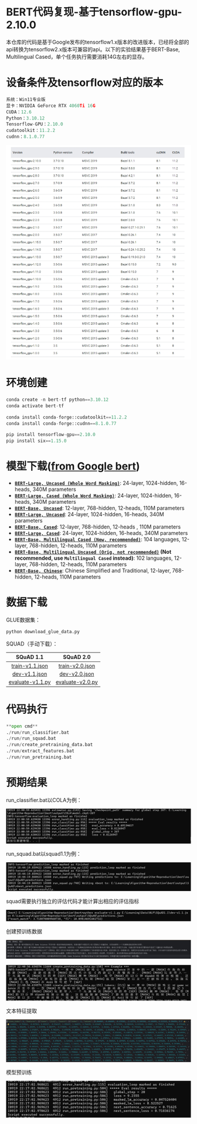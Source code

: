# BERT代码复现-基于tensorflow-gpu-2.10.0

本仓库的代码是基于Google发布的tensorflow1.x版本的改进版本，已经将全部的api转换为tensorflow2.x版本可兼容的api。以下的实验结果基于BERT-Base, Multilingual Cased，单个任务执行需要消耗14G左右的显存。

# 设备条件及tensorflow对应的版本

```python
系统：Win11专业版
显卡：NVIDIA GeForce RTX 4060Ti 16G
CUDA：12.6
Python：3.10.12
Tensorflow-GPU：2.10.0
cudatoolkit：11.2.2 
cudnn：8.1.0.77 
```

![TF0VERSION](./image/TF0VERSION.png)

# 环境创建

```python
conda create -n bert-tf python==3.10.12
conda activate bert-tf
```

```python
conda install conda-forge::cudatoolkit==11.2.2
conda install conda-forge::cudnn==8.1.0.77
```

```python
pip install tensorflow-gpu==2.10.0
pip install six==1.15.0
```

# 模型下载([from Google bert](https://github.com/google-research/bert))

- **[`BERT-Large, Uncased (Whole Word Masking)`](https://storage.googleapis.com/bert_models/2019_05_30/wwm_uncased_L-24_H-1024_A-16.zip)**: 24-layer, 1024-hidden, 16-heads, 340M parameters
- **[`BERT-Large, Cased (Whole Word Masking)`](https://storage.googleapis.com/bert_models/2019_05_30/wwm_cased_L-24_H-1024_A-16.zip)**: 24-layer, 1024-hidden, 16-heads, 340M parameters
- **[`BERT-Base, Uncased`](https://storage.googleapis.com/bert_models/2018_10_18/uncased_L-12_H-768_A-12.zip)**: 12-layer, 768-hidden, 12-heads, 110M parameters
- **[`BERT-Large, Uncased`](https://storage.googleapis.com/bert_models/2018_10_18/uncased_L-24_H-1024_A-16.zip)**: 24-layer, 1024-hidden, 16-heads, 340M parameters
- **[`BERT-Base, Cased`](https://storage.googleapis.com/bert_models/2018_10_18/cased_L-12_H-768_A-12.zip)**: 12-layer, 768-hidden, 12-heads , 110M parameters
- **[`BERT-Large, Cased`](https://storage.googleapis.com/bert_models/2018_10_18/cased_L-24_H-1024_A-16.zip)**: 24-layer, 1024-hidden, 16-heads, 340M parameters
- **[`BERT-Base, Multilingual Cased (New, recommended)`](https://storage.googleapis.com/bert_models/2018_11_23/multi_cased_L-12_H-768_A-12.zip)**: 104 languages, 12-layer, 768-hidden, 12-heads, 110M parameters
- **[`BERT-Base, Multilingual Uncased (Orig, not recommended)`](https://storage.googleapis.com/bert_models/2018_11_03/multilingual_L-12_H-768_A-12.zip) (Not recommended, use `Multilingual Cased` instead)**: 102 languages, 12-layer, 768-hidden, 12-heads, 110M parameters
- **[`BERT-Base, Chinese`](https://storage.googleapis.com/bert_models/2018_11_03/chinese_L-12_H-768_A-12.zip)**: Chinese Simplified and Traditional, 12-layer, 768-hidden, 12-heads, 110M parameters

# 数据下载

GLUE数据集：

```python
python download_glue_data.py
```

SQUAD（手动下载）：

|                          SQuAD 1.1                           |                          SQuAD 2.0                           |
| :----------------------------------------------------------: | :----------------------------------------------------------: |
| [train-v1.1.json](https://rajpurkar.github.io/SQuAD-explorer/dataset/train-v1.1.json) | [train-v2.0.json](https://rajpurkar.github.io/SQuAD-explorer/dataset/train-v2.0.json) |
| [dev-v1.1.json](https://rajpurkar.github.io/SQuAD-explorer/dataset/dev-v1.1.json) | [dev-v2.0.json](https://rajpurkar.github.io/SQuAD-explorer/dataset/dev-v2.0.json) |
| [evaluate-v1.1.py](https://github.com/allenai/bi-att-flow/blob/master/squad/evaluate-v1.1.py) | [evaluate-v2.0.py](https://worksheets.codalab.org/rest/bundles/0x6b567e1cf2e041ec80d7098f031c5c9e/contents/blob/) |

# 代码执行

```python
**open cmd**
./run/run_classifier.bat
./run/run_squad.bat
./run/create_pretraining_data.bat
./run/extract_features.bat
./run/run_pretraining.bat
```

# 预期结果

run_classifier.bat以COLA为例：

![COLA_result](./image/COLA_result.png)

run_squad.bat以squad1.1为例：

![SQUAD_result](./image/SQUAD_result.png)

squad需要执行独立的评估代码才能计算出相应的评估指标

![squad_ev](./image/squad_ev.png)

创建预训练数据

![origin](./image/origin.png)

![create_data](./image/create_data.png)

文本特征提取

![ext_result](./image/ext_result.png)

模型预训练

![pretraining_result](./image/pretraining_result.png)

